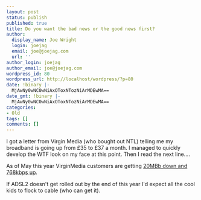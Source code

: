 ```yaml
---
layout: post
status: publish
published: true
title: Do you want the bad news or the good news first?
author:
  display_name: Joe Wright
  login: joejag
  email: joe@joejag.com
  url: ''
author_login: joejag
author_email: joe@joejag.com
wordpress_id: 80
wordpress_url: http://localhost/wordpress/?p=80
date: !binary |-
  MjAwNy0wNC0wNiAxOToxNTozNiArMDEwMA==
date_gmt: !binary |-
  MjAwNy0wNC0wNiAxOToxNTozNiArMDEwMA==
categories:
- Old
tags: []
comments: []
---
```

<p>I got a letter from Virgin Media (who bought out NTL) telling me my broadband is going up from &pound;35 to &pound;37 a month.  I managed to quickly develop the WTF look on my face at this point.  Then I read the next line....</p>
<p>As of May this year VirginMedia customers are getting <a href="http://allyours.virginmedia.com/html/existingcustomers/q2/speed.html">20MBb down and 768kbps up</a>.</p>
<p>If ADSL2 doesn't get rolled out by the end of this year I'd  expect all the cool kids to flock to cable (who can get it).</p>
